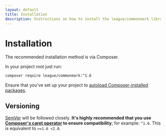 ```yaml
---
layout: default
title: Installation
description: Instructions on how to install the league/commonmark library
---
```


# Installation

The recommended installation method is via Composer.

In your project root just run:

```bash
composer require league/commonmark:^1.6
```

Ensure that you’ve set up your project to [autoload Composer-installed packages](https://getcomposer.org/doc/01-basic-usage.md#autoloading).

## Versioning

[SemVer](http://semver.org/) will be followed closely.  **It's highly recommended that you use [Composer's caret operator](https://getcomposer.org/doc/articles/versions.md#caret-version-range-) to ensure compatibility**; for example: `^1.6`.  This is equivalent to `>=1.6 <2.0`.
